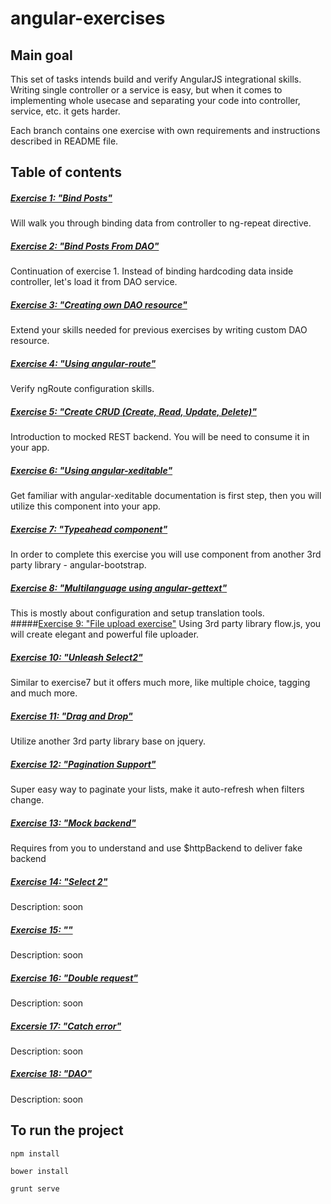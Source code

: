 angular-exercises
===================
## Main goal
This set of tasks intends build and verify AngularJS integrational skills.
Writing single controller or a service is easy, but when it comes to implementing whole usecase and separating your code into controller, service, etc. it gets harder.

Each branch contains one exercise with own requirements and instructions described in README file.

## Table of contents
##### [Exercise 1: "Bind Posts"](https://github.com/aniaw/angular-exercises/tree/exercise1) 
Will walk you through binding data from controller to ng-repeat directive.
##### [Exercise 2: "Bind Posts From DAO"](https://github.com/aniaw/angular-exercises/tree/exercise2) 
Continuation of exercise 1. Instead of binding hardcoding data inside controller, let's load it from DAO service.
##### [Exercise 3: "Creating own DAO resource"](https://github.com/aniaw/angular-exercises/tree/exercise3) 
Extend your skills needed for previous exercises by writing custom DAO resource.
##### [Exercise 4: "Using angular-route"](https://github.com/aniaw/angular-exercises/tree/exercise4) 
Verify ngRoute configuration skills.
##### [Exercise 5: "Create CRUD (Create, Read, Update, Delete)"](https://github.com/aniaw/angular-exercises/tree/exercise5)
Introduction to mocked REST backend. You will be need to consume it in your app.
##### [Exercise 6: "Using angular-xeditable"](https://github.com/aniaw/angular-exercises/tree/exercise6) 
Get familiar with angular-xeditable documentation is first step, then you will utilize this component into your app.
##### [Exercise 7: "Typeahead component"](https://github.com/aniaw/angular-exercises/tree/exercise7)
In order to complete this exercise you will use component from another 3rd party library - angular-bootstrap.
##### [Exercise 8: "Multilanguage using angular-gettext"](https://github.com/aniaw/angular-exercises/tree/exercise8)
This is mostly about configuration and setup translation tools.
#####[Exercise 9: "File upload exercise"](https://github.com/aniaw/angular-exercises/tree/exercise9)
Using 3rd party library flow.js, you will create elegant and powerful file uploader.
##### [Exercise 10: "Unleash Select2"](https://github.com/aniaw/angular-exercises/tree/exercise10)
Similar to exercise7 but it offers much more, like multiple choice, tagging and much more.
##### [Exercise 11: "Drag and Drop"](https://github.com/aniaw/angular-exercises/tree/exercise11)
Utilize another 3rd party library base on jquery.
##### [Exercise 12: "Pagination Support"](https://github.com/aniaw/angular-exercises/tree/exercise12)
Super easy way to paginate your lists, make it auto-refresh when filters change.
##### [Exercise 13: "Mock backend"](https://github.com/aniaw/angular-exercises/tree/exercise14)
Requires from you to understand and use $httpBackend to deliver fake backend
##### [Exercise 14: "Select 2"](https://github.com/aniaw/angular-exercises/tree/exercise14)
Description: soon
##### [Exercise 15: ""](https://github.com/aniaw/angular-exercises/tree/exercise15)
Description: soon
##### [Exercise 16: "Double request"](https://github.com/aniaw/angular-exercises/tree/exercise16)
Description: soon
##### [Excersie 17: "Catch error"](https://github.com/aniaw/angular-exercises/tree/exercise17)
Description: soon
##### [Exercise 18: "DAO"](https://github.com/aniaw/angular-exercises/tree/exercise18)
Description: soon

## To run the project
<pre><code>npm install</code></pre>
<pre><code>bower install</code></pre>
<pre><code>grunt serve</code></pre>
